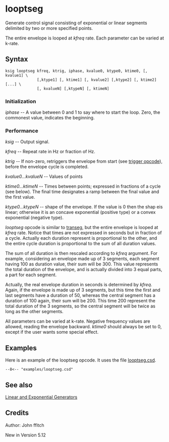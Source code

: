 <!--
id:looptseg
category:Signal Generators:Linear and Exponential Generators
-->
# looptseg
Generate control signal consisting of exponential or linear segments delimited by two or more specified points.

The entire envelope is looped at _kfreq_ rate. Each parameter can be varied at k-rate.

## Syntax
```csound-orc
ksig looptseg kfreq, ktrig, iphase, kvalue0, ktype0, ktime0, [, kvalue1] \
              [,ktype1] [, ktime1] [, kvalue2] [,ktype2] [, ktime2] [...] \
              [, kvalueN] [,ktypeN] [, ktimeN]
```

### Initialization
_iphase_ -- A value between 0 and 1 to say where to start the loop.  Zero, the commonest value, indicates the beginning.

### Performance
_ksig_ -- Output signal.

_kfreq_ -- Repeat rate in Hz or fraction of Hz.

_ktrig_ -- If non-zero, retriggers the envelope from start (see [trigger opcode](../../opcodes/trigger)), before the envelope cycle is completed.

_kvalue0...kvalueN_ -- Values of points

_ktime0...ktimeN_ -- Times between points; expressed in fractions of a cycle (see below). The final time designates a ramp between the final value and the first value.

_ktype0...ktypeN_ -- shape of the envelope.  If the value is 0 then the shap eis linear; otherwise it is an concave exponential (positive type) or a convex exponential (negative type).

_looptseg_ opcode is similar to [transeg](../../opcodes/transeg), but the entire envelope is looped at _kfreq_ rate. Notice that times are not expressed in seconds but in fraction of a cycle. Actually each duration represent is proportional to the other, and the entire cycle duration is proportional to the sum of all duration values.

The sum of all duration is then rescaled according to _kfreq_ argument. For example, considering an envelope made up of 3 segments, each segment having 100 as duration value, their sum will be 300. This value represents the total duration of the envelope, and is actually divided into 3 equal parts, a part for each segment.

Actually, the real envelope duration in seconds is determined by _kfreq_. Again, if the envelope is made up of 3 segments, but this time the first and last segments have a duration of 50, whereas the central segment has a duration of 100 again, their sum will be 200. This time 200 represent the total duration of the 3 segments, so the central segment will be twice as long as the other segments.

All parameters can be varied at k-rate.  Negative frequency values are allowed, reading the envelope backward.  _ktime0_ should always be set to 0, except if the user wants some special effect.

## Examples
Here is an example of the looptseg opcode. It uses the file [looptseg.csd](../../examples/looptseg.csd).
``` csound-orc title="Example of the looptseg opcode." linenums="1"
--8<-- "examples/looptseg.csd"
```

## See also
[Linear and Exponential Generators](../../siggen/lineexp)

## Credits
Author: John ffitch

New in Version 5.12
